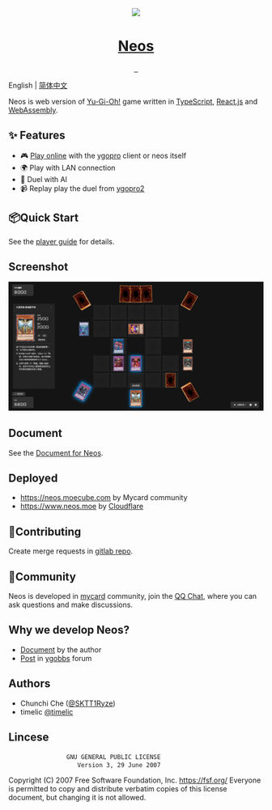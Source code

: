 <p align="center">
  <a href="https://www.neos.moe">
     <img src="https://avatars.githubusercontent.com/u/110732697?s=400&u=d33638f1e89dfb41395a47004fe211fcf219444d&v=4" height="128">
    <h1 align="center">Neos</h1>
  </a>
</p>


<p align="center">
  <a aria-label="Language" href="https://www.typescriptlang.org/">
    <img alt="" src="https://img.shields.io/github/languages/top/DarkNeos/neos-ts?style=for-the-badge">
  </a>
  <a aria-label="React" href="https://reactjs.org/">
    <img alt="" src="https://img.shields.io/badge/react.js-%5E18.2.0-yellow?style=for-the-badge&logo=react">
  </a>
  <a aria-label="License" href="https://github.com/DarkNeos/neos-ts/blob/main/LICENSE">
    <img alt="" src="https://img.shields.io/github/license/DarkNeos/neos-ts?color=&style=for-the-badge">
  </a>
</p>

English | [简体中文](./README-zh_CN.md)

Neos is web version of [Yu-Gi-Oh!](https://www.yugioh-card.com/en/) game written in [TypeScript](https://www.typescriptlang.org/), [React.js](https://reactjs.org/) and [WebAssembly](https://webassembly.org/).

## ✨ Features

- 🎮 [Play online](https://neos.moecube.com) with the [ygopro](https://mycard.moe) client or neos itself
- 🌍 Play with LAN connection
- 🤖️ Duel with AI
- 📹 Replay play the duel from [ygopro2](https://mycard.moe)

## 📦Quick Start
See the [player guide](https://doc.neos.moe/docs/category/%E7%8E%A9%E5%AE%B6%E6%8C%87%E5%8D%97) for details.

## Screenshot
<p align="center">
  <img alt="" src="./screenshots/duel.png" width="512">
</p>

## Document
See the [Document for Neos](https://doc.neos.moe).

## Deployed
* https://neos.moecube.com by Mycard community
* https://www.neos.moe by [Cloudflare](https://www.cloudflare.com/)

## 🤝Contributing
Create merge requests in [gitlab repo](https://code.mycard.moe/mycard/Neos).

## 🔗Community
Neos is developed in [mycard](https://mycard.moe/) community, join the [QQ Chat](https://github.com/DarkNeos/ygopro-doc/blob/main/assets/ygo_qq.png), where you can ask questions and make discussions.

## Why we develop Neos?
- [Document](./docs/release-2023_02_19_CN.md) by the author
- [Post](https://ygobbs.com/t/ygopro%E7%BD%91%E9%A1%B5%E7%89%88%E5%BC%80%E5%8F%91%E8%BF%9B%E5%B1%95/403397) in [ygobbs](https://ygobbs.com/) forum

## Authors
- Chunchi Che ([@SKTT1Ryze](https://github.com/SKTT1Ryze))
- timelic [@timelic](https://github.com/timelic)

## Lincese
                    GNU GENERAL PUBLIC LICENSE
                       Version 3, 29 June 2007

 Copyright (C) 2007 Free Software Foundation, Inc. <https://fsf.org/>
 Everyone is permitted to copy and distribute verbatim copies
 of this license document, but changing it is not allowed.
